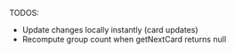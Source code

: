 TODOS:
- Update changes locally instantly (card updates)
- Recompute group count when getNextCard returns null
